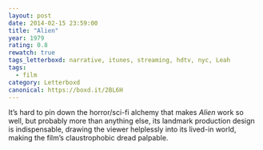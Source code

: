 ```yaml
---
layout: post 
date: 2014-02-15 23:59:00
title: "Alien"
year: 1979
rating: 0.8
rewatch: true
tags_letterboxd: narrative, itunes, streaming, hdtv, nyc, Leah
tags:
  - film
category: Letterboxd
canonical: https://boxd.it/2BL6H
---
```


It’s hard to pin down the horror/sci-fi alchemy that makes <cite>Alien</cite> work so well, but probably more than anything else, its landmark production design is indispensable, drawing the viewer helplessly into its lived-in world, making the film’s claustrophobic dread palpable.